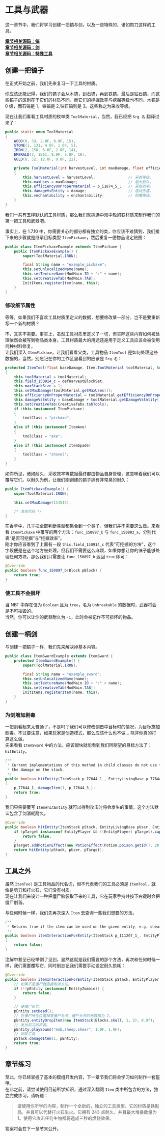 # 工具与武器

这一章节中，我们将学习创建一把镐与剑，以及一些特殊的，诸如剪刀这样的工具。

[**章节相关源码：镐**](https://github.com/AmarokIce/NewbModding1710/blob/ModDev/src/main/java/club/snowlyicewolf/modding1710/common/item/ItemFoodExample.java)  
[**章节相关源码：剑**](https://github.com/AmarokIce/NewbModding1710/blob/ModDev/src/main/java/club/snowlyicewolf/modding1710/common/item/ItemFoodExample.java)  
[**章节相关源码：特殊工具**](https://github.com/AmarokIce/NewbModding1710/blob/ModDev/src/main/java/club/snowlyicewolf/modding1710/common/item/ItemToolExample.java)

## 创建一把镐子

在正式开始之前，我们先来复习一下工具的材质。

你应该还能记得，我们的镐子会从木镐，到石镐，再到铁镐，最后是钻石镐，而这些镐子的区别在于它们的材质不同，而它们的挖掘效率与挖掘等级也不同。木镐是 0 级，而石镐是 1，铁镐是 2,钻石镐则是 3。这些称之为采收等级。

现在让我们看看工具材质的枚举类 `ToolMaterial`，当然，我已经把 `Srg 名` 翻译过来了：

```java title="ToolMaterial.class"
public static enum ToolMaterial
{
    WOOD(0, 59, 2.0F, 0.0F, 15),
    STONE(1, 131, 4.0F, 1.0F, 5),
    IRON(2, 250, 6.0F, 2.0F, 14),
    EMERALD(3, 1561, 8.0F, 3.0F, 10),
    GOLD(0, 32, 12.0F, 0.0F, 22);

    private ToolMaterial(int harvestLevel, int maxDamage, float efficiency, float damage, int enchantability)
    {
        this.harvestLevel = harvestLevel;               // 采收等级。
        this.maxUses = maxDamage;                       // 最大耐久。
        this.efficiencyOnProperMaterial = p_i1874_5_;   // 采收效率。
        this.damageVsEntity = damage;                   // 造成伤害。
        this.enchantability = enchantability;           // 附魔等级。
    }
}
```

我们一共有五样默认的工具材质，那么我们就挑选中规中矩的铁材质来制作我们的第一把工具和武器吧。

事实上，在 1.7.10 中，你需要关心的部分都有独立的类，你应该不难猜到，我们接下来的步骤就是继承目标类型 `ItemPickaxe`，然后重复一便物品设定贴图：

```java title="ItemPickaxeExample.java"
public class ItemPickaxeExample extends ItemPickaxe {
    public ItemPickaxeExample() {
        super(ToolMaterial.IRON);

        final String name = "example_pickaxe";
        this.setUnlocalizedName(name);
        this.setTextureName(ModMain.ID + ":" + name);
        this.setCreativeTab(ModMain.TAB);
        InitItems.registerItem(name, this);
    }
}
```

### 修改细节属性

等等，如果我们不喜欢工具材质里定义的数据，想要修改某一部分，岂不是要重新写一个新的材质？

不，其实不需要。事实上，虽然工具材质里定义了一切，但实际这些内容如何被处理依然会被写到物品类本身。工具材质最大的用途还是用于定义工具应该会被使用何种材料修复。  
让我们深入 `ItemPickaxe`，让我们看看父类，工具物品 `ItemTool` 是如何处理这些数据的，当然，别忘记在你的工作区里看到的应该是 `Srg 名`：

```java title="ItemTool.class"
protected ItemTool(float baseDamage, Item.ToolMaterial toolMaterial, Set defHarvestBlockSet)
{
    this.toolMaterial = toolMaterial;                                               // 持有工具材质。
    this.field_150914_c = defHarvestBlockSet;                                       // 可挖掘的方块。
    this.maxStackSize = 1;                                                          // 最大堆叠为 1。
    this.setMaxDamage(toolMaterial.getMaxUses());                                   // 设置最大耐久。
    this.efficiencyOnProperMaterial = toolMaterial.getEfficiencyOnProperMaterial(); // 设置采集效率。
    this.damageVsEntity = baseDamage + toolMaterial.getDamageVsEntity();            // 基本伤害加上材质伤害，得到武器伤害。
    this.setCreativeTab(CreativeTabs.tabTools);                                     // 设置创造模式物品栏。
    if (this instanceof ItemPickaxe)                                                // 工具类型，我们会在方块创建章节更详细的聊聊这个。
    {
        toolClass = "pickaxe";
    }
    else if (this instanceof ItemAxe)
    {
        toolClass = "axe";
    }
    else if (this instanceof ItemSpade)
    {
        toolClass = "shovel";
    }
}
```

如你所见，诸如耐久，采收效率等数据最终都由物品自身管理，这意味着我们可以覆写它们。以耐久为例，让我们刚创建的镐子拥有非常臭的耐久：

```java title="ItemPickaxeExample.java"
public ItemPickaxeExample() {
    super(ToolMaterial.IRON);

    this.setMaxDamage(114514);

    /* 其他代码 */
}
```

在香草中，几乎把全部判断类型都集合到一个类了，但我们并不需要这么做。来看看 `ItemPickaxe` 中覆写的两个方法：`func_150897_b` 与 `func_150893_a`，分别代表“是否可挖掘”与“挖掘效率”。  
刚才你应该看到了上面有一段 `this.field_150914_c` 代表“可挖掘的方块”，这个字段便是在这个地方被处理，但我们不需要这么麻烦，如果你想让你的镐子能够处理任何方块，那么我们只需要让 `func_150897_b` 返回 `true` 即可：

```java title="ItemPickaxeExample.java"
@Override
public boolean func_150897_b(Block pBlock) {
    return true;
}
```

### 使工具不会损坏

当 NBT 中存在值为 `Boolean` 且为 `true`，名为 `Unbreakable` 的数据时，武器将会是不可摧毁的。  
当然，你可以让你的武器耐久为 `-1`，此时会被记作不可损坏的物品。

## 创建一柄剑

与创建一把镐子一样，我们先来解决掉基本内容。

```java title="ItemSwordExample.java"
public class ItemSwordExample extends ItemSword {
    protected ItemSwordExample() {
        super(ToolMaterial.IRON);

        final String name = "example_sword";
        this.setUnlocalizedName(name);
        this.setTextureName(ModMain.ID + ":" + name);
        this.setCreativeTab(ModMain.TAB);
        InitItems.registerItem(name, this);
    }
}
```

### 为剑增加剧毒

一把剑看起来太普通了，不是吗？我们可以修改剑击中目标时的情况，为目标施加剧毒。不过要注意，如果玩家是创造模式，那么应该什么也不做... 除非你真的打算这么做。  
先来看看 `ItemSword` 中的方法，应该很快就能看到我们所期望的目标方法了：`hitEntity`。

```java title="ItemSword.class"
/**
 * Current implementations of this method in child classes do not use the entry argument beside ev. They just raise
 * the damage on the stack.
 */
public boolean hitEntity(ItemStack p_77644_1_, EntityLivingBase p_77644_2_, EntityLivingBase p_77644_3_)
{
    p_77644_1_.damageItem(1, p_77644_3_);
    return true;
}
```

我们只需要覆写 `Item#hitEntity` 就可以得到攻击时将会发生的事情，这个方法默认包含了剑消耗耐久。

```java title="ItemSwordExample.java"
@Override
public boolean hitEntity(ItemStack pStack, EntityLivingBase pUser, EntityLivingBase pTarget) {
    if (pTarget instanceof EntityPlayer && ((EntityPlayer) pTarget).capabilities.isCreativeMode) {
        return false;
    }
    pTarget.addPotionEffect(new PotionEffect(Potion.poison.getId(), 20 * 30, 0)); // 施加 30 秒的剧毒效果。
    return hitEntity(pStack, pUser, pTarget);
}
```

## 工具之外

虽然 `ItemTool` 是工具物品的代名词，但不代表我们的工具必须是 `ItemTool`，就像是剪刀和打火石，它们没有材质。  
现在让我们来设计一种把僵尸脑袋取下来的工具，它在玩家手持并按下右键时会把僵尸削首。

与任何时候一样，我们先再次深入 `Item` 去查询一些我们想要的方法。

```java title="Item.class"
/**
 * Returns true if the item can be used on the given entity, e.g. shears on sheep.
 */
public boolean itemInteractionForEntity(ItemStack p_111207_1_, EntityPlayer p_111207_2_, EntityLivingBase p_111207_3_)
{
    return false;
}
```

注解中甚至已经举例了见到，显然这就是我们需要的那个方法，再次和任何时候一样，我们需要覆写它，同时别忘记我们需要手动设定耐久损耗：

```java title="ItemToolExample.java"
@Override
public boolean itemInteractionForEntity(ItemStack pStack, EntityPlayer pPlayer, EntityLivingBase pEntity) {
    // 如果不是僵尸就直接取消方法。
    if (!(pEntity instanceof EntityZombie)) {
        return false;
    }

    // 使僵尸死亡。
    pEntity.setDead();
    // 在僵尸所在位置掉落僵尸头颅，僵尸头颅的元数据为 2。
    pEntity.entityDropItem(new ItemStack(Blocks.skull, 1, 2), 0.0f);
    // 发出剪刀的声音。
    pEntity.playSound("mob.sheep.shear", 1.0F, 1.0F);
    // 损耗工具
    pStack.damageItem(1, pEntity);
    return true;
}
```

## 章节练习

至此，你已经掌握了基本的模组开发内容，下一章节我们将会学习如何制作一套盔甲。  
在此之前，请尝试使用目前所学知识，通过深入翻阅 `Item` 类中所包含的方法，独立完成练习，请听题：

> 请使用你所学的内容，制作一个全新的，独立的工具类型。它的材质是铁制品，并且可以代替打火石生火。它拥有 243 点耐久，并且最大堆叠数量为 1。使用它攻击任何生物都将造成三秒的燃烧效果。

答案将会在下一章节末公开。
